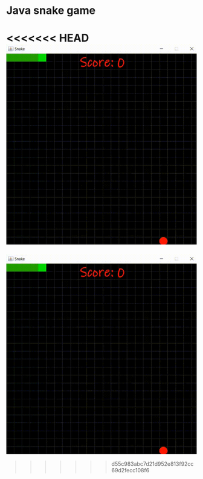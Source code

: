 # Java snake game

<<<<<<< HEAD
![](https://github.com/FrancescoLindiner/SnakeGame/blob/main/media/example.gif)
=======
![](https://github.com/FrancescoLindiner/SnakeGame/blob/main/media/gif.gif)
>>>>>>> d55c983abc7d21d952e813f92cc69d2fecc108f6
